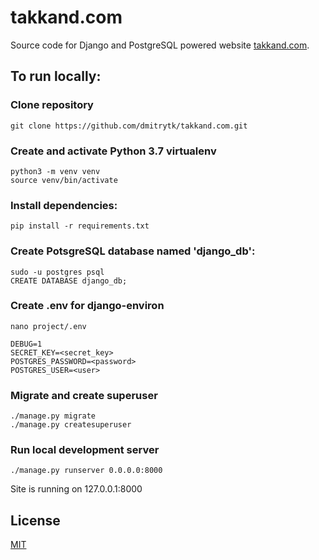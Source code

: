# takkand.com

Source code for Django and PostgreSQL powered website [takkand.com](https://takkand.com).


## To run locally:
### Clone repository
	git clone https://github.com/dmitrytk/takkand.com.git

### Create and activate Python 3.7 virtualenv
	python3 -m venv venv
	source venv/bin/activate

### Install dependencies:
	pip install -r requirements.txt

### Create PotsgreSQL database named 'django_db':
	sudo -u postgres psql
	CREATE DATABASE django_db;


### Create .env for django-environ
	nano project/.env

	DEBUG=1
	SECRET_KEY=<secret_key>
	POSTGRES_PASSWORD=<password>
	POSTGRES_USER=<user>


### Migrate and create superuser
	./manage.py migrate
	./manage.py createsuperuser

### Run local development server
	./manage.py runserver 0.0.0.0:8000

Site is running on 127.0.0.1:8000


## License
[MIT](LICENSE.md)

